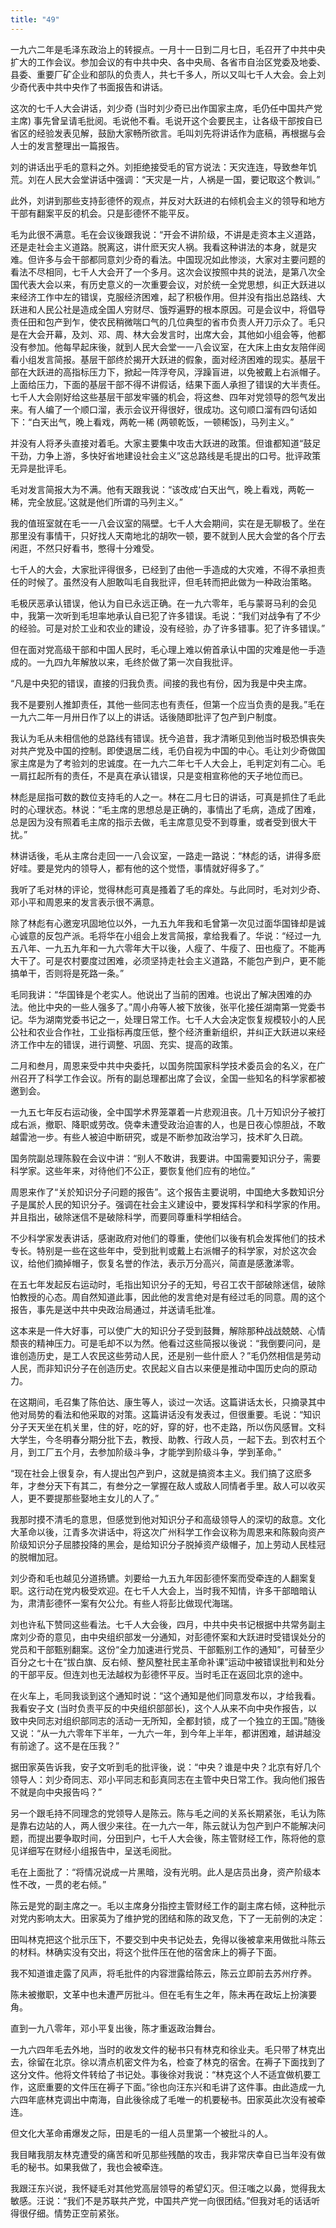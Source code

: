 ```yaml
---
title: "49"
---
```


一九六二年是毛泽东政治上的转捩点。一月十一日到二月七日，毛召开了中共中央扩大的工作会议。参加会议的有中共中央、各中央局、各省市自治区党委及地委、县委、重要厂矿企业和部队的负责人，共七千多人，所以又叫七千人大会。会上刘少奇代表中共中央作了书面报告和讲话。

这次的七千人大会讲话，刘少奇 (当时刘少奇已出作国家主席，毛仍任中国共产党主席) 事先曾呈请毛批阅。毛说他不看。毛说开这个会要民主，让各级干部按自已省区的经验发表见解，鼓励大家畅所欲言。毛叫刘先将讲话作为底稿，再根据与会人士的发言整理出一篇报告。

刘的讲话出乎毛的意料之外。刘拒绝接受毛的官方说法：天灾连连，导致叁年饥荒。刘在人民大会堂讲话中强调：“天灾是一片，人祸是一国，要记取这个教训。”

此外，刘讲到那些支持彭德怀的观点，并反对大跃进的右倾机会主义的领导和地方干部有翻案平反的机会。只是彭德怀不能平反。

毛为此很不满意。毛在会议後跟我说：“开会不讲阶级，不讲是走资本主义道路，还是走社会主义道路。脱离这，讲什麽天灾人祸。我看这种讲法的本身，就是灾难。但许多与会干部都同意刘少奇的看法。中国现况如此惨淡，大家对主要问题的看法不尽相同，七千人大会开了一个多月。这次会议按照中共的说法，是第八次全国代表大会以来，有历史意义的一次重要会议，对於统一全党思想，纠正大跃进以来经济工作中左的错误，克服经济困难，起了积极作用。但并没有指出总路线、大跃进和人民公社是造成全国人穷财尽、饿殍遍野的根本原因。可是会议中，将倡导责任田和包产到乍，使农民稍微喘口气的几位典型的省市负责人开刀示众了。毛只是在大会开幕，及刘、邓、周、林大会发言时，出席大会，其他如小组会等，他都没有参加。他每早起床後，就到人民大会堂一一八会议室，在大床上由女友陪伴阅看小组发言简报。基层干部终於揭开大跃进的假象，面对经济困难的现实。基层干部在大跃进的高指标压力下，掀起一阵浮夸风，浮躁盲进，以免被戴上右派帽子。上面给压力，下面的基层干部不得不讲假话，结果下面人承担了错误的大半责任。七千人大会刚好给这些基层干部发牢骚的机会，将这叁、四年对党领导的怨气发出来。有人编了一个顺口溜，表示会议开得很好，很成功。这句顺口溜有四句话如下：“白天出气，晚上看戏，两乾一稀 (两顿乾饭，一顿稀饭)，马列主义。”

并没有人将矛头直接对着毛。大家主要集中攻击大跃进的政策。但谁都知道“鼓足干劲，力争上游，多快好省地建设社会主义”这总路线是毛提出的口号。批评政策无异是批评毛。

毛对发言简报大为不满。他有天跟我说：“该改成‘白天出气，晚上看戏，两乾一稀，完全放屁。’这就是他们所谓的马列主义。”

我的值班室就在毛一一八会议室的隔壁。七千人大会期间，实在是无聊极了。坐在那里没有事情干，只好找人天南地北的胡吹一顿，要不就到人民大会堂的各个厅去闲逛，不然只好看书，憋得十分难受。

七千人的大会，大家批评得很多，已经到了由他一手造成的大灾难，不得不承担责任的时候了。虽然没有人胆敢叫毛自我批评，但毛转而把此做为一种政治策略。

毛极厌恶承认错误，他认为自已永远正确。在一九六零年，毛与蒙哥马利的会见中，我第一次听到毛坦率地承认自已犯了许多错误。毛说：“我们对战争有了不少的经验。可是对於工业和农业的建设，没有经验，办了许多错事。犯了许多错误。”

但在面对党高级干部和中国人民时，毛心理上难以俯首承认中国的灾难是他一手造成的。一九四九年解放以来，毛终於做了第一次自我批评。

“凡是中央犯的错误，直接的归我负责。间接的我也有份，因为我是中央主席。

我不是要别人推卸责任，其他一些同志也有责任，但第一个应当负责的是我。”毛在一九六二年一月卅日作了以上的讲话。话後随即批评了包产到户制度。

我认为毛从未相信他的总路线有错误。抚今追昔，我才清晰见到他当时极恐惧丧失对共产党及中国的控制。即使退居二线，毛仍自视为中国的中心。毛让刘少奇做国家主席是为了考验刘的忠诚度。在一九六二年七千人大会上，毛判定刘有二心。毛一肩扛起所有的责任，不是真在承认错误，只是变相宣称他的天子地位而已。

林彪是屈指可数的数位支持毛的人之一。林在二月七日的讲话，可真是抓住了毛此时的心理状态。林说：“毛主席的思想总是正确的，事情出了毛病，造成了困难，总是因为没有照着毛主席的指示去做，毛主席意见受不到尊重，或者受到很大干扰。”

林讲话後，毛从主席台走回一一八会议室，一路走一路说：“林彪的话，讲得多麽好哇。要是党内的领导人，都有他的这个觉悟，事情就好得多了。”

我听了毛对林的评论，觉得林彪可真是搔着了毛的痒处。与此同时，毛对刘少奇、邓小平和周恩来的发言表示很不满意。

除了林彪有心邀宠巩固地位以外，一九五九年我和毛曾第一次见过面华国锋却是诚心诚意的反包产派。毛将华在小组会上发言简报，拿给我看了。华说：“经过一九五八年、一九五九年和一九六零年大干以後，人瘦了、牛瘦了、田也瘦了。不能再大干了。可是农村要度过困难，必须坚持走社会主义道路，不能包产到户，更不能搞单干，否则将是死路一条。”

毛同我讲：“华国锋是个老实人。他说出了当前的困难。也说出了解决困难的办法。他比中央的一些人强多了。”周小舟等人被下放後，张平化接任湖南第一党委书记。华为湖南党委书记之一，处理日常工作。七千人大会决定恢复规模较小的人民公社和农业合作社，工业指标再度压低，整个经济重新组织，并纠正大跃进以来经济工作中左的错误，进行调整、巩固、充实、提高的政策。

二月和叁月，周恩来受中共中央委托，以国务院国家科学技术委员会的名义，在广州召开了科学工作会议。所有的副总理都出席了会议，全国一些知名的科学家都被邀到会。

一九五七年反右运动後，全中国学术界笼罩着一片悲观沮丧。几十万知识分子被打成右派，撤职、降职或劳改。侥幸未遭受政治迫害的人，也是日夜心惊胆战，不敢越雷池一步。有些人被迫中断研究，或是不断参加政治学习，技术旷久日疏。

国务院副总理陈毅在会议中讲：“别人不敢讲，我要讲。中国需要知识分子，需要科学家。这些年来，对待他们不公正，要恢复他们应有的地位。”

周恩来作了“关於知识分子问题的报告”。这个报告主要说明，中国绝大多数知识分子是属於人民的知识分子。强调在社会主义建设中，要发挥科学和科学家的作用。并且指出，破除迷信不是破除科学，而要同尊重科学相结合。

不少科学家发表讲话，感谢政府对他们的尊重，使他们以後有机会发挥他们的技术专长。特别是一些在这些年中，受到批判或戴上右派帽子的科学家，对於这次会议，给他们摘掉帽子，恢复名誉的作法，表示万分高兴，简直是感激涕零。

在五七年发起反右运动时，毛指出知识分子的无知，号召工农干部破除迷信，破除怕教授的心态。周自然知道此事，因此他的发言绝对是有经过毛的同意。周的这个报告，事先是送中共中央政治局通过，并送请毛批准。

这本来是一件大好事，可以使广大的知识分子受到鼓舞，解除那种战战兢兢、心情颓丧的精神压力。可是毛却不以为然。他看过这些简报以後说：“我倒要问问，是谁创造历史，是工人农民这些劳动人民，还是别一些什麽人？”毛仍然相信是劳动人民，而非知识分子在创造历史。农民起义自古以来便是推动中国历史向的原动力。

在这期间，毛召集了陈伯达、康生等人，谈过一次话。这篇讲话太长，只摘录其中他对局势的看法和他采取的对策。这篇讲话没有发表过，但很重要。毛说：“知识分子天天坐在机关里，住的好，吃的好，穿的好，也不走路，所以伤风感冒。文科大学生，今冬明春分期分批下去，教授、助教、行政人员，一起下去。到农村五个月，到工厂五个月，去参加阶级斗争，才能学到阶级斗争，学到革命。”

“现在社会上很复杂，有人提出包产到户，这就是搞资本主义。我们搞了这麽多年，才叁分天下有其二，有叁分之一掌握在敌人或敌人同情者手里。敌人可以收买人，更不要提那些娶地主女儿的人了。”

我那时摸不清毛的意思，但感觉到他对知识分子和高级领导人的深切的敌意。文化大革命以後，江青多次讲话中，将这次广州科学工作会议称为周恩来和陈毅向资产阶级知识分子屈膝投降的黑会，是给知识分子脱掉资产级帽子，加上劳动人民桂冠的脱帽加冠。

刘少奇和毛也越见分道扬镳。刘要给一九五九年因彭德怀案而受牵连的人翻案复职。这行动在党内极受欢迎。在七千人大会上，当时我不知情，许多干部暗暗认为，肃清彭德怀一案有欠公允。有些人将彭比做现代海瑞。

刘也许私下赞同这些看法。七千人大会後，四月，中共中央书记根据中共常务副主席刘少奇的意见，由中央组织部发一分通知，对彭德怀案和大跃进时受错误处分的党员和干部甄别翻案。这份“全力加速进行党员、干部甄别工作的通知”，可替至少百分之七十在“拔白旗、反右倾、整风整社民主革命补课”运动中被错误批判和处分的干部平反。但连刘也无法越权为彭德怀平反。当时毛正在返回北京的途中。

在火车上，毛同我谈到这个通知时说：“这个通知是他们同意发布以，才给我看。我看安子文 (当时负责平反的中央组织部部长)，这个人从来不向中央作报告，以致中央同志对组织部同志的活动一无所知，全都封锁，成了一个独立的王国。”随後又说：“从一九六零年下半年，一九六一年，到今年上半年，都讲困难，越讲越没有前途了。这不是在压我？”

据田家英告诉我，安子文听到毛的批评後，说：“中央？谁是中央？北京有好几个领导人：刘少奇同志、邓小平同志和彭真同志在主管中央日常工作。我向他们报告不就是向中央报告吗？”

另一个跟毛持不同理念的党领导人是陈云。陈与毛之间的关系长期紧张，毛认为陈是靠右边站的人，两人很少来往。在一九六一年，陈云就认为包产到户不能解决问题，而提出要争取时间，分田到户，七千人大会後，陈主管财经工作，陈将他的意见详细写在财经小组报告中，呈送毛阅批。

毛在上面批了：“将情况说成一片黑暗，没有光明。此人是店员出身，资产阶级本性不改，一贯的老右倾。”

陈云是党的副主席之一。毛以主席身分指控主管财经工作的副主席右倾，这种批示对党内影响太大。田家英为了维护党的团结和陈的政叉危，下了一无前例的决定：

田叫林克把这个批示压下，不要交到中央书记处去，免得以後被拿来用做批斗陈云的材料。林确实没有交出，将这个批件压在他的宿舍床上的褥子下面。

我不知道谁走露了风声，将毛批件的内容泄露给陈云，陈云立即前去苏州疗养。

陈未被撤职，文革中也未遭严厉批斗。但在毛有生之年，陈未再在政坛上扮演要角。

直到一九八零年，邓小平复出後，陈才重返政治舞台。

一九六四年毛去外地，当时的收发文件的秘书只有林克和徐业夫。毛只带了林克出去，徐留在北京。徐以清点机密文件为名，检查了林克的宿舍。在褥子下面找到了这分文件。他将文件转给了书记处。事後徐对我说：“林克这个人不适宜做机要工作，这麽重要的文件压在褥子下面。”徐也向汪东兴和毛讲了这件事。由此造成一九六四年底林克调出中南海，自此後徐成了毛唯一的机要秘书。田家英此次没有被牵连。

但文化大革命甫爆发之际，田是毛的一组人员里第一个被批斗的人。

我目睹我朋友林克遭受的痛苦和听见那些残酷的攻击，我非常庆幸自已当年没有做毛的秘书。如果我做了，我也会被牵连。

我跟汪东兴说，我怀疑毛对其他党高层领导的希望幻灭。但汪嗤之以鼻，觉得我太敏感。汪说：“我们不是苏联共产党，中国共产党一向很团结。”但我对毛的话话听得很仔细。情势正空前紧张。
